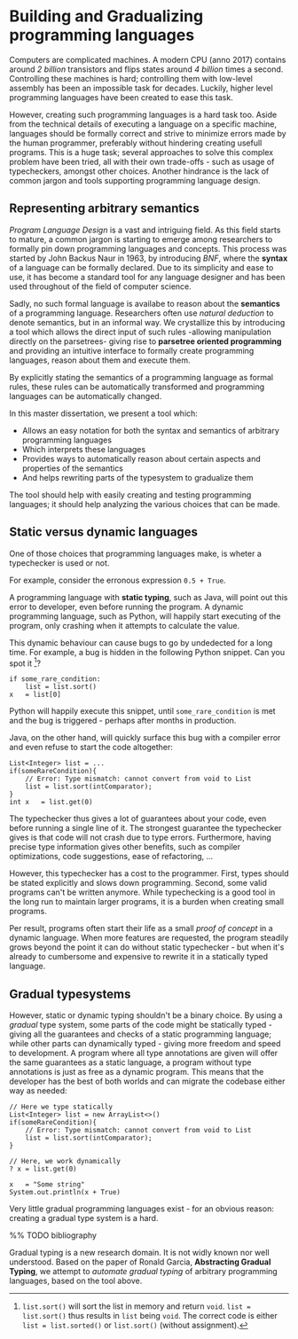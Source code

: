 
 Building and Gradualizing programming languages
=================================================


Computers are complicated machines. A modern CPU (anno 2017) contains around _2 billion_ transistors and flips states around _4 billion_ times a second. Controlling these machines is hard; controlling them with low-level assembly has been an impossible task for decades. Luckily, higher level programming languages have been created to ease this task.


However, creating such programming languages is a hard task too. Aside from the technical details of executing a language on a specific machine, languages should be formally correct and strive to minimize errors made by the human programmer, preferably without hindering creating usefull programs. This is a huge task; several approaches to solve this complex problem have been tried, all with their own trade-offs - such as usage of typecheckers, amongst other choices. Another hindrance is the lack of common jargon and tools supporting programming language design. 


 Representing arbitrary semantics
----------------------------------

_Program Language Design_ is a vast and intriguing field. As this field starts to mature, a common jargon is starting to emerge among researchers to formally pin down programming languages and concepts. This process was started by John Backus Naur in 1963, by introducing _BNF_, where the __syntax__ of a language can be formally declared. Due to its simplicity and ease to use, it has become a standard tool for any language designer and has been used throughout of the field of computer science.

Sadly, no such formal language is availabe to reason about the __semantics__ of a programming language. Researchers often use _natural deduction_ to denote semantics, but in an informal way. We crystallize this by introducing a tool which allows the direct input of such rules -allowing manipulation directly on the parsetrees- giving rise to __parsetree oriented programming__ and providing an intuitive interface to formally create programming languages, reason about them and execute them.

By explicitly stating the semantics of a programming language as formal rules, these rules can be automatically transformed and programming languages can be automatically changed. 


In this master dissertation, we present a tool which:

 - Allows an easy notation for both the syntax and semantics of arbitrary programming languages
 - Which interprets these languages
 - Provides ways to automatically reason about certain aspects and properties of the semantics
 - And helps rewriting parts of the typesystem to gradualize them


The tool should help with easily creating and testing programming languages; it should help analyzing the various choices that can be made.


 Static versus dynamic languages
---------------------------------

One of those choices that programming languages make, is wheter a typechecker is used or not. 

For example, consider the erronous expression `0.5 + True`. 

A programming language with __static typing__, such as Java, will point out this error to developer, even before running the program. A dynamic programming language, such as Python, will happily start executing of the program, only crashing when it attempts to calculate the value.

This dynamic behaviour can cause bugs to go by undedected for a long time. For example, a bug is hidden in the following Python snippet. Can you spot it [^pythonBug]?


	if some_rare_condition:
		list = list.sort()
	x	= list[0]


[^pythonBug]: `list.sort()` will sort the list in memory and return `void`. `list = list.sort()` thus results in `list` being `void`. The correct code is either `list = list.sorted()` or `list.sort()` (without assignment).

Python will happily execute this snippet, until `some_rare_condition` is met and the bug is triggered - perhaps after months in production.

Java, on the other hand, will quickly surface this bug with a compiler error and even refuse to start the code altogether:


	List<Integer> list = ...
	if(someRareCondition){
		// Error: Type mismatch: cannot convert from void to List
		list = list.sort(intComparator);
	}
	int x	= list.get(0)


The typechecker thus gives a lot of guarantees about your code, even before running a single line of it. The strongest guarantee the typechecker gives is that code will not crash due to type errors. Furthermore, having precise type information gives other benefits, such as compiler optimizations, code suggestions, ease of refactoring, ...

However, this typechecker has a cost to the programmer. First, types should be stated explicitly and slows down programming. Second, some valid programs can't be written anymore. While typechecking is a good tool in the long run to maintain larger programs, it is a burden when creating small programs.

Per result, programs often start their life as a small _proof of concept_ in a dynamic language. When more features are requested, the program steadily grows beyond the point it can do without static typechecker - but when it's already to cumbersome and expensive to rewrite it in a statically typed language.

 Gradual typesystems
----------------------


However, static or dynamic typing shouldn't be a binary choice. By using a _gradual_ type system, some parts of the code might be statically typed - giving all the guarantees and checks of a static programming language; while other parts can dynamically typed - giving more freedom and speed to development. A program where all type annotations are given will offer the same guarantees as a static language, a program without type annotations is just as free as a dynamic program.
This means that the developer has the best of both worlds and can migrate the codebase either way as needed:

	
	// Here we type statically
	List<Integer> list = new ArrayList<>()
	if(someRareCondition){
		// Error: Type mismatch: cannot convert from void to List
		list = list.sort(intComparator);
	}

	// Here, we work dynamically
	? x	= list.get(0)
	
	x	= "Some string"
	System.out.println(x + True)
	

Very little gradual programming languages exist - for an obvious reason: creating a gradual type system is a hard.

%% TODO bibliography

Gradual typing is a new research domain. It is not widly known nor well understood. Based on the paper of Ronald Garcia, __Abstracting Gradual Typing__, we attempt to _automate gradual typing_ of arbitrary programming languages, based on the tool above.




